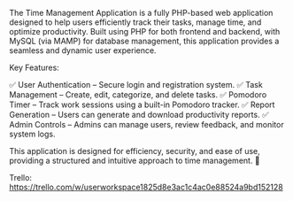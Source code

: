 The Time Management Application is a fully PHP-based web application designed to help users efficiently track their tasks, manage time, and optimize productivity. Built using PHP for both frontend and backend, with MySQL (via MAMP) for database management, this application provides a seamless and dynamic user experience.

Key Features:

✅ User Authentication – Secure login and registration system.
✅ Task Management – Create, edit, categorize, and delete tasks.
✅ Pomodoro Timer – Track work sessions using a built-in Pomodoro tracker.
✅ Report Generation – Users can generate and download productivity reports.
✅ Admin Controls – Admins can manage users, review feedback, and monitor system logs.

This application is designed for efficiency, security, and ease of use, providing a structured and intuitive approach to time management. 🚀

Trello: https://trello.com/w/userworkspace1825d8e3ac1c4ac0e88524a9bd152128
